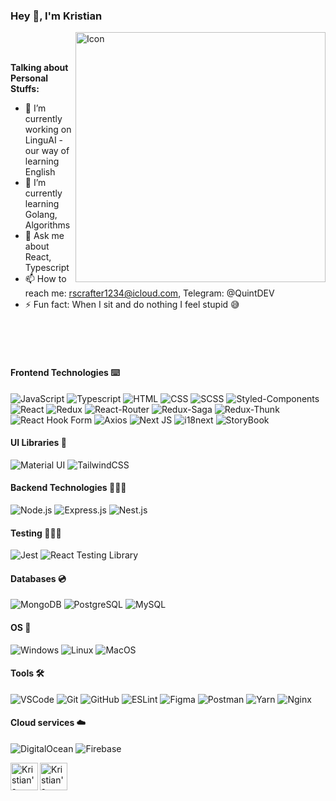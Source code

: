 ### Hey 👋, I'm Kristian


<img align="right" alt="Icon" width="400px" src="https://raw.githubusercontent.com/abhisheknaiidu/abhisheknaiidu/master/code.gif" />


<br />
<br />


**Talking about Personal Stuffs:**

- 🔭 I’m currently working on LinguAI - our way of learning English
- 🌱 I’m currently learning Golang, Algorithms
- 💬 Ask me about React, Typescript
- 📫 How to reach me: rscrafter1234@icloud.com, Telegram: @QuintDEV
- ⚡ Fun fact: When I sit and do nothing I feel stupid 😅

<br/>
<br/>
<br/>

#### Frontend Technologies ⌨️

![JavaScript](https://img.shields.io/badge/javascript-%23323330.svg?style=for-the-badge&logo=javascript&logoColor=%23F7DF1E)
![Typescript](https://img.shields.io/badge/typescript-%23007ACC.svg?style=for-the-badge&logo=typescript&logoColor=white)
![HTML](https://img.shields.io/badge/html5-%23E34F26.svg?style=for-the-badge&logo=html5&logoColor=white)
![CSS](https://img.shields.io/badge/css3-%231572B6.svg?style=for-the-badge&logo=css3&logoColor=white)
![SCSS](https://img.shields.io/badge/SASS-hotpink.svg?style=for-the-badge&logo=SASS&logoColor=white)
![Styled-Components](https://img.shields.io/badge/styled--components-DB7093?style=for-the-badge&logo=styled-components&logoColor=white)
![React](https://img.shields.io/badge/react-%2320232a.svg?style=for-the-badge&logo=react&logoColor=%2361DAFB)
![Redux](https://img.shields.io/badge/redux-%23593d88.svg?style=for-the-badge&logo=redux&logoColor=white)
![React-Router](https://img.shields.io/badge/React_Router-CA4245?style=for-the-badge&logo=react-router&logoColor=white)
![Redux-Saga](https://img.shields.io/badge/Redux-Saga-informational?style=for-the-badge&color=red)
![Redux-Thunk](https://img.shields.io/badge/Redux-Thunk-informational?style=for-the-badge&color=yellow)
![React Hook Form](https://img.shields.io/badge/React-HookForm-informational?style=for-the-badge&color=red)
![Axios](https://img.shields.io/badge/Axios-Like?style=for-the-badge&color=blueviolet)
![Next JS](https://img.shields.io/badge/Next-black?style=for-the-badge&logo=next.js&logoColor=white)
![i18next](https://img.shields.io/badge/i18next-Nice!?style=for-the-badge&color=blue)
![StoryBook](https://img.shields.io/badge/StoryBook-Perfect!?style=for-the-badge&color=ff69b4)

#### UI Libraries 💅 </br>
![Material UI](https://img.shields.io/badge/materialui-%230081CB.svg?style=for-the-badge&logo=material-ui&logoColor=white)
![TailwindCSS](https://img.shields.io/badge/tailwindcss-%2338B2AC.svg?style=for-the-badge&logo=tailwind-css&logoColor=white)

#### Backend Technologies 👨🏼‍💻 </br>

![Node.js](https://img.shields.io/badge/node.js-%2343853D.svg?style=for-the-badge&logo=node-dot-js&logoColor=white)
![Express.js](https://img.shields.io/badge/express.js-%23404d59.svg?style=for-the-badge&logo=express&logoColor=%2361DAFB)
![Nest.js](https://img.shields.io/badge/nestjs-%23E0234E.svg?style=for-the-badge&logo=nestjs&logoColor=white)

#### Testing 👨🏼‍🔬 </br>

![Jest](https://img.shields.io/badge/-jest-%23C21325?style=for-the-badge&logo=jest&logoColor=white)
![React Testing Library](https://img.shields.io/badge/-TestingLibrary-%23E33332?style=for-the-badge&logo=testing-library&logoColor=white)

#### Databases 💿 </br>

![MongoDB](https://img.shields.io/badge/MongoDB-%234ea94b.svg?style=for-the-badge&logo=mongodb&logoColor=white)
![PostgreSQL](https://img.shields.io/badge/postgres-%23316192.svg?style=for-the-badge&logo=postgresql&logoColor=white)
![MySQL](https://img.shields.io/badge/mysql-%2300f.svg?style=for-the-badge&logo=mysql&logoColor=white)

#### OS 🚨 </br>

![Windows](https://img.shields.io/badge/Windows-0078D6?style=for-the-badge&logo=windows&logoColor=white)
![Linux](https://img.shields.io/badge/Linux-FCC624?style=for-the-badge&logo=linux&logoColor=black)
![MacOS](https://img.shields.io/badge/MacOS-Best?style=for-the-badge&color=#00C7D1)

#### Tools 🛠 </br>

![VSCode](https://img.shields.io/badge/VisualStudioCode-0078d7.svg?style=for-the-badge&logo=visual-studio-code&logoColor=white)
![Git](https://img.shields.io/badge/git-%23F05033.svg?style=for-the-badge&logo=git&logoColor=white)
![GitHub](https://img.shields.io/badge/github-%23121011.svg?style=for-the-badge&logo=github&logoColor=white)
![ESLint](https://img.shields.io/badge/ESLint-4B3263?style=for-the-badge&logo=eslint&logoColor=white)
![Figma](https://img.shields.io/badge/figma-%23F24E1E.svg?style=for-the-badge&logo=figma&logoColor=white)
![Postman](https://img.shields.io/badge/Postman-FF6C37?style=for-the-badge&logo=postman&logoColor=white)
![Yarn](https://img.shields.io/badge/yarn-%232C8EBB.svg?style=for-the-badge&logo=yarn&logoColor=white)
![Nginx](https://img.shields.io/badge/nginx-%23009639.svg?style=for-the-badge&logo=nginx&logoColor=white)

#### Cloud services ☁️ <br/>
![DigitalOcean](https://img.shields.io/badge/DigitalOcean-%230167ff.svg?style=for-the-badge&logo=digitalOcean&logoColor=white)
![Firebase](https://img.shields.io/badge/firebase-%23039BE5.svg?style=for-the-badge&logo=firebase)

<a href="https://www.linkedin.com/in/christian-veter/">
  <img align="left" alt="Kristian's LinkdeIn" width="44px" src="https://cdn.jsdelivr.net/npm/simple-icons@v3/icons/linkedin.svg" />
</a>
<a href="https://www.instagram.com/quintdev/">
  <img align="left" alt="Kristian's Instagram" width="44px" src="https://cdn.jsdelivr.net/npm/simple-icons@v3/icons/instagram.svg" />
</a>


